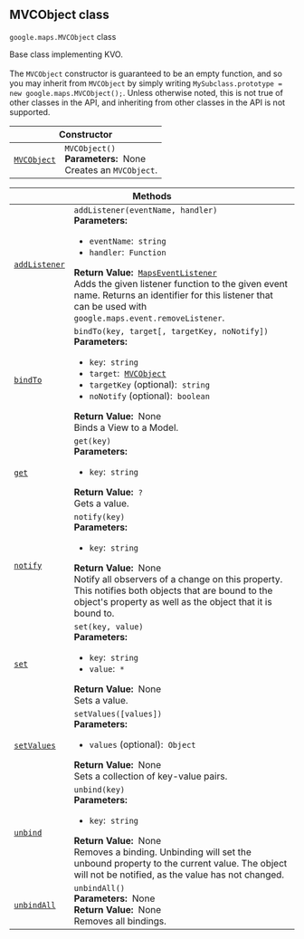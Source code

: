 
<h2 id="MVCObject">MVCObject class</h2>
<p>
<code><span itemprop="path">google.maps</span>.<span itemprop="name">MVCObject</span></code>
class
</p>
<p>Base class implementing KVO. <br><br>The <code>MVCObject</code> constructor is guaranteed to be an empty function, and so you may inherit from <code>MVCObject</code> by simply writing <code>MySubclass.prototype = new google.maps.MVCObject();</code>. Unless otherwise noted, this is not true of other classes in the API, and inheriting from other classes in the API is not supported.</p>
<div class="devsite-table-wrapper"><table class="constructors responsive" summary="class MVCObject - Constructor">
<thead>
<tr><th colspan="2" id="MVCObject.constructor">Constructor</th>
</tr></thead>
<tbody>
<tr>
<td><code><a class="secret-link" href="#MVCObject.constructor"><span>MVCObject</span></a></code></td>
<td><div><code>MVCObject()</code></div>
<div class="desc"><strong>Parameters:</strong>&nbsp; None</div>
<div class="desc">Creates an <code>MVCObject</code>.</div></td>
</tr>
</tbody>
</table></div>
<div class="devsite-table-wrapper"><table class="methods responsive" summary="class MVCObject - Methods">
<thead>
<tr><th colspan="2">Methods</th>
</tr></thead>
<tbody>
<tr id="MVCObject.addListener">
<td itemprop="property"><code><a class="secret-link" href="#MVCObject.addListener"><span>addListener</span></a></code></td>
<td><div><code>addListener(eventName, handler)</code></div>
<div class="desc"><strong>Parameters:</strong>&nbsp; <ul>
<li><code>eventName</code>:&nbsp; <code>string</code></li>
<li><code>handler</code>:&nbsp; <code>Function</code></li>
</ul></div>
<div class="desc"><strong>Return Value:</strong>&nbsp; <code><a href="MapsEventListener.md">MapsEventListener</a></code></div>
<div class="desc">Adds the given listener function to the given event name. Returns an identifier for this listener that can be used with <code>google.maps.event.removeListener</code>.</div></td>
</tr>
<tr id="MVCObject.bindTo">
<td itemprop="property"><code><a class="secret-link" href="#MVCObject.bindTo"><span>bindTo</span></a></code></td>
<td><div><code>bindTo(key, target[, targetKey, noNotify])</code></div>
<div class="desc"><strong>Parameters:</strong>&nbsp; <ul>
<li><code>key</code>:&nbsp; <code>string</code></li>
<li><code>target</code>:&nbsp; <code><a href="MVCObject.md">MVCObject</a></code></li>
<li><code>targetKey</code> (optional):&nbsp; <code>string</code></li>
<li><code>noNotify</code> (optional):&nbsp; <code>boolean</code></li>
</ul></div>
<div class="desc"><strong>Return Value:</strong>&nbsp; None</div>
<div class="desc">Binds a View to a Model.</div></td>
</tr>
<tr id="MVCObject.get">
<td itemprop="property"><code><a class="secret-link" href="#MVCObject.get"><span>get</span></a></code></td>
<td><div><code>get(key)</code></div>
<div class="desc"><strong>Parameters:</strong>&nbsp; <ul>
<li><code>key</code>:&nbsp; <code>string</code></li>
</ul></div>
<div class="desc"><strong>Return Value:</strong>&nbsp; <code>?</code></div>
<div class="desc">Gets a value.</div></td>
</tr>
<tr id="MVCObject.notify">
<td itemprop="property"><code><a class="secret-link" href="#MVCObject.notify"><span>notify</span></a></code></td>
<td><div><code>notify(key)</code></div>
<div class="desc"><strong>Parameters:</strong>&nbsp; <ul>
<li><code>key</code>:&nbsp; <code>string</code></li>
</ul></div>
<div class="desc"><strong>Return Value:</strong>&nbsp; None</div>
<div class="desc">Notify all observers of a change on this property. This notifies both objects that are bound to the object's property as well as the object that it is bound to.</div></td>
</tr>
<tr id="MVCObject.set">
<td itemprop="property"><code><a class="secret-link" href="#MVCObject.set"><span>set</span></a></code></td>
<td><div><code>set(key, value)</code></div>
<div class="desc"><strong>Parameters:</strong>&nbsp; <ul>
<li><code>key</code>:&nbsp; <code>string</code></li>
<li><code>value</code>:&nbsp; <code>*</code></li>
</ul></div>
<div class="desc"><strong>Return Value:</strong>&nbsp; None</div>
<div class="desc">Sets a value.</div></td>
</tr>
<tr id="MVCObject.setValues">
<td itemprop="property"><code><a class="secret-link" href="#MVCObject.setValues"><span>setValues</span></a></code></td>
<td><div><code>setValues([values])</code></div>
<div class="desc"><strong>Parameters:</strong>&nbsp; <ul>
<li><code>values</code> (optional):&nbsp; <code>Object</code></li>
</ul></div>
<div class="desc"><strong>Return Value:</strong>&nbsp; None</div>
<div class="desc">Sets a collection of key-value pairs.</div></td>
</tr>
<tr id="MVCObject.unbind">
<td itemprop="property"><code><a class="secret-link" href="#MVCObject.unbind"><span>unbind</span></a></code></td>
<td><div><code>unbind(key)</code></div>
<div class="desc"><strong>Parameters:</strong>&nbsp; <ul>
<li><code>key</code>:&nbsp; <code>string</code></li>
</ul></div>
<div class="desc"><strong>Return Value:</strong>&nbsp; None</div>
<div class="desc">Removes a binding. Unbinding will set the unbound property to the current value. The object will not be notified, as the value has not changed.</div></td>
</tr>
<tr id="MVCObject.unbindAll">
<td itemprop="property"><code><a class="secret-link" href="#MVCObject.unbindAll"><span>unbindAll</span></a></code></td>
<td><div><code>unbindAll()</code></div>
<div class="desc"><strong>Parameters:</strong>&nbsp; None</div>
<div class="desc"><strong>Return Value:</strong>&nbsp; None</div>
<div class="desc">Removes all bindings.</div></td>
</tr>
</tbody>
</table></div>
<script src="replace_links.js"></script>
